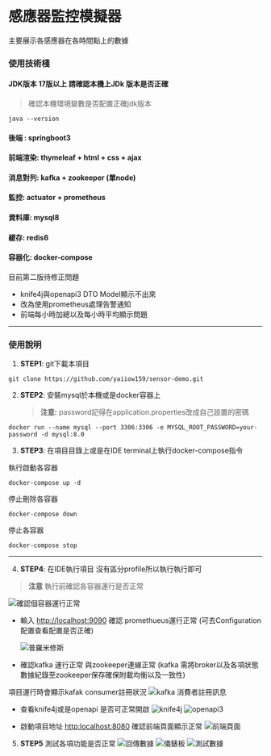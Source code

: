 # 感應器監控模擬器

主要展示各感應器在各時間點上的數據

### 使用技術棧 
#### JDK版本 17版以上 請確認本機上JDk 版本是否正確 
> 確認本機環境變數是否配置正確jdk版本
~~~
java --version  
~~~
#### 後端 : springboot3
#### 前端渲染: thymeleaf + html + css + ajax
#### 消息對列: kafka + zookeeper (單node)
#### 監控: actuator + prometheus
#### 資料庫: mysql8
#### 緩存: redis6
#### 容器化: docker-compose 

目前第二版待修正問題

- knife4j與openapi3 DTO Model顯示不出來
- 改為使用prometheus處理告警通知
- 前端每小時加總以及每小時平均顯示問題

<hr>

### 使用說明

1. **STEP1**: git下載本項目
   
~~~
git clone https://github.com/yaiiow159/sensor-demo.git
~~~

2. **STEP2**: 安裝mysql於本機或是docker容器上

   > **注意:** password記得在application.properties改成自己設置的密碼

~~~
docker run --name mysql --port 3306:3306 -e MYSQL_ROOT_PASSWORD=your-password -d mysql:8.0
~~~
   
3. **STEP3**: 在項目目錄上或是在IDE terminal上執行docker-compose指令

執行啟動各容器
~~~
docker-compose up -d
~~~

停止刪除各容器
~~~
docker-compose down
~~~

停止各容器
~~~
docker-compose stop
~~~

<hr>

4. **STEP4**: 在IDE執行項目 沒有區分profile所以執行執行即可
  
  > **注意** 執行前確認各容器運行是否正常

![確認個容器運行正常](https://github.com/user-attachments/assets/ae89d273-f1c9-43bf-aa7b-819192fbdb32)


- 輸入 <http://localhost:9090> 確認 promethueus運行正常 (可去Configuration配置查看配置是否正確)

  ![普羅米修斯](https://github.com/user-attachments/assets/b302b55a-0841-46c5-9098-47553e5ffecd)

- 確認kafka 運行正常 與zookeeper連線正常 (kafka 需將broker以及各項狀態數據紀錄至zookeeper保存確保附載均衡以及一致性)

項目運行時會顯示kafak consumer註冊狀況
  ![kafka 消費者註冊訊息](https://github.com/user-attachments/assets/16a83ff7-6df0-4690-a37f-a4d18a516329)

- 查看knife4j或是openapi 是否可正常開啟
  ![knife4j](https://github.com/user-attachments/assets/8e9ea9f8-bc0d-4314-89cc-8b5c96c478a0)
  ![openapi3](https://github.com/user-attachments/assets/e170d617-2c9b-487e-bc5a-ef3ced7c454d)

- 啟動項目地址 <http:localhost:8080> 確認前端頁面顯示正常
  ![前端頁面](https://github.com/user-attachments/assets/dd600cef-35e6-4bba-bb4e-4293cd9bb6d0)

5. **STEP5** 測試各項功能是否正常
   ![回傳數據](https://github.com/user-attachments/assets/f3cb75d5-64ac-45c1-a73a-446736152ebe)
   ![儀錶板](https://github.com/user-attachments/assets/2287dadf-0eaa-41ad-8e84-17b37dc4df35)
   ![測試數據](https://github.com/user-attachments/assets/7bd25eb1-0cbd-47f3-9aaf-f150e6f70490)

   
   
   


